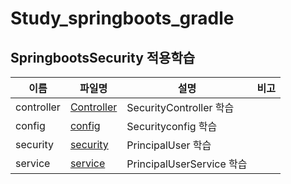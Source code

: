 # Study_springboots_gradle
## SpringbootsSecurity 적용학습

|이름|파일명|설명|비고|
|---|---|---|---|
|controller|[Controller](./src/main/java/com/yojulab/study_springboot/controller/SecurityController.java)|SecurityController 학습||
|config|[config](./src/main/java/com/yojulab/study_springboot/configs/SecurityConfiguration.java)|Securityconfig 학습||
|security|[security](./src/main/java/com/yojulab/study_springboot/security/PrincipalUser.java)|PrincipalUser 학습||
|service|[service](./src/main/java/com/yojulab/study_springboot/security/PrincipalUserService.java)|PrincipalUserService 학습||



